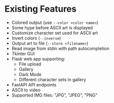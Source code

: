 # Existing Features

- Colored output (use `--color <color name>`)
- Some hype before ASCII art is displayed
- Customize character set used for ASCII art
- Invert colors (`--inverse`)
- Output art to file (`--store <filename>`)
- Read image from stdin with path autocompletion
- Tkinter GUI
- Flask web app supporting:
  - File upload
  - Gallery
  - Dark Mode
  - Different character sets in gallery
- FastAPI API endpoints
- ASCII to video
- Supported IMG files: "JPG", "JPEG", "PNG"
